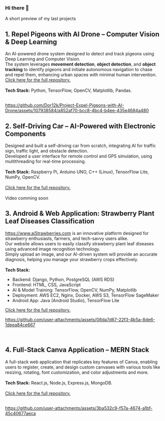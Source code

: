 
### Hi there 👋

<!--
**Dor12k/Dor12k** is a ✨ _special_ ✨ repository because its `README.md` (this file) appears on your GitHub profile.

Here are some ideas to get you started:

- 🔭 I’m currently working on ...
- 🌱 I’m currently learning ...
- 👯 I’m looking to collaborate on ...
- 🤔 I’m looking for help with ...
- 💬 Ask me about ...
- 📫 How to reach me: ...
- 😄 Pronouns: ...
- ⚡ Fun fact: ...
-->

A short preview of my last projects

## 1. Repel Pigeons with AI Drone – Computer Vision & Deep Learning

An AI-powered drone system designed to detect and track pigeons using Deep Learning and Computer Vision. <br>
The system leverages **movement detection**, **object detection**, and **object tracking** to identify pigeons and initiate autonomous navigation to chase and repel them, 
enhancing urban spaces with minimal human intervention. 
<a href="https://github.com/Dor12k/Project-Repel-Pigeons-with-AI-Drone" target="_blank" rel="noopener noreferrer"> Click here for the full repository. </a>
<br><br>
**Tech Stack:** Python, TensorFlow, OpenCV, Matplotlib, Pandas.
<br><br>

https://github.com/Dor12k/Project-Expel-Pigeons-with-AI-Drone/assets/107938584/a852af70-bcc8-4bc4-b4ee-435e4684a480


## 2. Self-Driving Car – AI-Powered with Electronic Components

Designed and built a self-driving car from scratch, integrating AI for traffic sign, traffic light, and obstacle detection. <br>
Developed a user interface for remote control and GPS simulation, using multithreading for real-time processing. 
<br> <br>
**Tech Stack:** Raspberry Pi, Arduino UNO, C++ (Linux), TensorFlow Lite, NumPy, OpenCV. <br><br>
<a href="https://github.com/Dor12k/Self-Driving-Car-RaspberryPi-CPP" target="_blank" rel="noopener noreferrer"> Click here for the full repository. </a>
<br><br>
Video comming soon
<br>

## 3. Android & Web Application: Strawberry Plant Leaf Diseases Classification

https://www.aiStrawberries.com is an innovative platform designed for strawberry enthusiasts, farmers, and tech-savvy users alike. <br>
Our website allows users to easily classify strawberry plant leaf diseases using advanced image recognition technology. <br>
Simply upload an image, and our AI-driven system will provide an accurate diagnosis, helping you manage your strawberry crops effectively. 
<br><br>
**Tech Stack:**

  -  Backend: Django, Python, PostgreSQL (AWS RDS)
  -  Frontend: HTML, CSS, JavaScript
  -  AI & Model Training: TensorFlow, OpenCV, NumPy, Matplotlib
  -  Deployment: AWS EC2, Nginx, Docker, AWS S3, TensorFlow SageMaker
  -  Android App: Java (Android Studio), TensorFlow Lite <br>

[Click here for the full repository.](https://github.com/Dor12k/Classification_Web_Application)
<br>

https://github.com/user-attachments/assets/08da7d67-22f3-4b5a-8de6-1deea84ce667

<br>

## 4. Full-Stack Canva Application – MERN Stack

A full-stack web application that replicates key features of Canva, enabling users to register, create, and design custom canvases with various tools like resizing, rotating, font customization, and color adjustments  and more.
<br><br>
**Tech Stack:** React.js, Node.js, Express.js, MongoDB.
<br><br>
<a href="https://github.com/Dor12k/MERN-Canva-Project" target="_blank" rel="noopener noreferrer">   Click here for the full repository. </a> <br>
<br>

https://github.com/user-attachments/assets/3ba532c9-f57a-4674-a1bf-45c40677aeca



